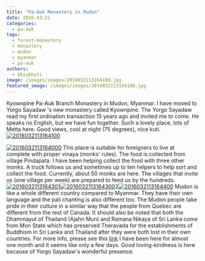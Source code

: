```yaml
---
title: "Pa-Auk Monastery in Mudon"
date: 2016-03-21
categories: 
  - pa-auk
tags: 
  - forest-monastery
  - monastery
  - mudon
  - myanmar
  - pa-auk
authors: 
  - bksubhuti
image: /images/images/2016032113164100.jpg
featured_image: /images/images/2016032113164100.jpg
---
```


Kyownpine Pa-Auk Branch Monastery in Mudon, Myanmar. I have moved to Yorgo Sayadaw 's new monastery called Kyownpine. The Yorgo Sayadaw read my first ordination transaction 15 years ago and invited me to come. He speaks no English, but we have fun together. Such a lovely place, lots of Metta here. Good views, cool at night (75 degrees), nice kuti. [![2016032113164100](/images/2016032113164100.jpg)](/images/2016/03/2016032113164100.jpg)

[![2016032113164000](/images/2016032113164000.jpg)](/images/2016/03/2016032113164000.jpg) This place is suitable for foreigners to live at complete with proper vinaya (monks' rules). The food is collected from village Pindapata. I have been helping collect the food with three other monks. A truck follows us and sometimes up to ten helpers to help sort and collect the food. Currently, about 50 monks are here. The villages that invite us (one village per week) are prepared to feed us by the hundreds. [![2016032113164301](/images/2016032113164301.jpg)](/images/2016/03/2016032113164301.jpg)[![2016032113164300](/images/2016032113164300.jpg)](/images/2016/03/2016032113164300.jpg)2[![2016032113164400](/images/2016032113164400.jpg)](/images/2016/03/2016032113164400.jpg) Mudon is like a whole different country compared to Myanmar. They have their own language and the pali chanting is also different too. The Mudon people take pride in their culture in a similar way that the people from Quebec are different from the rest of Canada. It should also be noted that both the Dhammayut of Thailand (Ajahn Mun) and Ramana Nikaya of Sri Lanka come from Mon State which has preserved Theravada for the establishments of Buddhism in Sri Lanka and Thailand after they were both lost in their own countries. For more info, please see this [link](http://www.accesstoinsight.org/lib/authors/bischoff/wheel399.html) I have been here for almost one month and it seems like only a few days. Good loving-kindness is here because of Yorgo Sayadaw's wonderful presence.